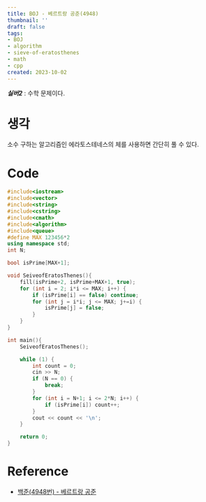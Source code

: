 ```yaml
---
title: BOJ - 베르트랑 공준(4948)
thumbnail: ''
draft: false
tags:
- BOJ
- algorithm
- sieve-of-eratosthenes
- math
- cpp
created: 2023-10-02
---
```


***실버2*** : 수학 문제이다.

# 생각

소수 구하는 알고리즘인 에라토스테네스의 체를 사용하면 간단히 풀 수 있다.

# Code

````c++
#include<iostream>
#include<vector>
#include<string>
#include<cstring>
#include<cmath>
#include<algorithm>
#include<queue>
#define MAX 123456*2
using namespace std;
int N;

bool isPrime[MAX+1];

void SeiveofEratosThenes(){
    fill(isPrime+2, isPrime+MAX+1, true);
    for (int i = 2; i*i <= MAX; i++) {
        if (isPrime[i] == false) continue;
        for (int j = i*i; j <= MAX; j+=i) {
            isPrime[j] = false;
        }
    }
}

int main(){
    SeiveofEratosThenes();

    while (1) {
        int count = 0;
        cin >> N;
        if (N == 0) {
            break;
        }
        for (int i = N+1; i <= 2*N; i++) {
            if (isPrime[i]) count++;
        }
        cout << count << '\n';
    }

    return 0;
}

````

# Reference

* [백준(4948번) - 베르트랑 공준](https://www.acmicpc.net/problem/4948)
